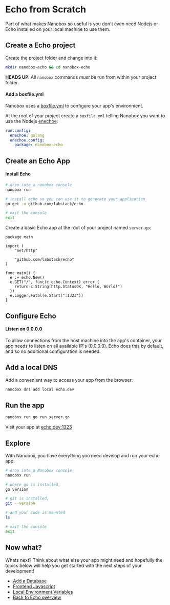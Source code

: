 # Echo from Scratch
Part of what makes Nanobox so useful is you don't even need Nodejs or Echo installed on your local machine to use them.

## Create a Echo project
Create the project folder and change into it:

```bash
mkdir nanobox-echo && cd nanobox-echo
```

**HEADS UP**: All `nanobox` commands *must* be run from within your project folder.

#### Add a boxfile.yml
Nanobox uses a <a href="https://docs.nanobox.io/boxfile/" target="\_blank">boxfile.yml</a> to configure your app's environment.

At the root of your project create a `boxfile.yml` telling Nanobox you want to use the Nodejs <a href="https://docs.nanobox.io/enechoes/" target="\_blank">enechoe</a>:

```yaml
run.config:
  enechoe: golang
  enechoe.config:
    package: nanobox-echo
```

## Create an Echo App

#### Install Echo

```bash
# drop into a nanobox console
nanobox run

# install echo so you can use it to generate your application
go get -u github.com/labstack/echo

# exit the console
exit
```

Create a basic Echo app at the root of your project named `server.go`:

```golang
package main

import (
	"net/http"

	"github.com/labstack/echo"
)

func main() {
  e := echo.New()
  e.GET("/", func(c echo.Context) error {
    return c.String(http.StatusOK, "Hello, World!")
  })
  e.Logger.Fatal(e.Start(":1323"))
}
```

## Configure Echo

#### Listen on 0.0.0.0
To allow connections from the host machine into the app's container, your app needs to listen on all available IP's (0.0.0.0). Echo does this by default, and so no additional configuration is needed.

## Add a local DNS
Add a convenient way to access your app from the browser:

```bash
nanobox dns add local echo.dev
```

## Run the app

```bash
nanobox run go run server.go
```

Visit your app at <a href="http://echo.dev:1323" target="\_blank">echo.dev:1323</a>

## Explore
With Nanobox, you have everything you need develop and run your echo app:

```bash
# drop into a Nanobox console
nanobox run

# where go is installed,
go version

# git is installed,
git --version

# and your code is mounted
ls

# exit the console
exit
```

## Now what?
Whats next? Think about what else your app might need and hopefully the topics below will help you get started with the next steps of your development!

* [Add a Database](/golang/echo/add-a-database)
* [Frontend Javascript](/golang/echo/frontend-javascript)
* [Local Environment Variables](/golang/echo/local-evars)
* [Back to Echo overview](/golang/echo)
